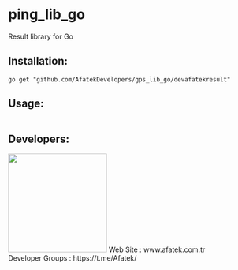 # ping_lib_go

Result library for Go

## Installation:

```shell
go get "github.com/AfatekDevelopers/gps_lib_go/devafatekresult"
```

## Usage:

```go

```

## Developers:
<img src="https://github.com/AfatekDevelopers/companyfiles/blob/master/afatek-logo.png?raw=true" width="200"/>
Web Site        : www.afatek.com.tr <br />
Developer Groups : https://t.me/Afatek/ <br />